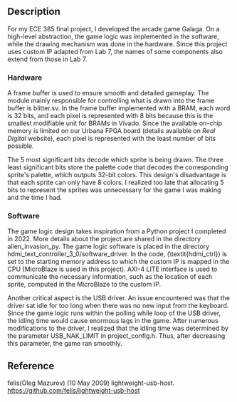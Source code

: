 ## Description
For my ECE 385 final project, I developed the arcade game Galaga. On a high-level abstraction, the game logic was implemented in the software, while the drawing mechanism was done in the hardware. Since this project uses custom IP adapted from Lab 7, the names of some components also extend from those in Lab 7.

### Hardware
A frame buffer is used to ensure smooth and detailed gameplay. The module mainly responsible for controlling what is drawn into the frame buffer is blitter.sv. In the frame buffer implemented with a BRAM, each word is 32 bits, and each pixel is represented with 8 bits because this is the smallest modifiable unit for BRAMs in Vivado. Since the available on-chip memory is limited on our Urbana FPGA board (details available on $\textit{Real Digital}$ website), each pixel is represented with the least number of bits possible.

The 5 most significant bits decode which sprite is being drawn. The three least significant bits store the palette code that decodes the corresponding sprite's palette, which outputs 32-bit colors. This design's disadvantage is that each sprite can only have 8 colors. I realized too late that allocating 5 bits to represent the sprites was unnecessary for the game I was making and the time I had. 

### Software
The game logic design takes inspiration from a Python project I completed in 2022. More details about the project are shared in the directory alien_invasion_py. The game logic software is placed in the directory hdmi_text_controller_3_0/software_driver. In the code, \(\textit{hdmi_ctrl}\) is set to the starting memory address to which the custom IP is mapped in the CPU (MicroBlaze is used in this project). AXI-4 LITE interface is used to communicate the necessary information, such as the location of each sprite, computed in the MicroBlaze to the custom IP.

Another critical aspect is the USB driver. An issue encountered was that the driver sat idle for too long when there was no new input from the keyboard. Since the game logic runs within the polling while loop of the USB driver, the idling time would cause enormous lags in the game. After numerous modifications to the driver, I realized that the idling time was determined by the parameter USB_NAK_LIMIT in project_config.h. Thus, after decreasing this parameter, the game ran smoothly. 

## Reference
felis(Oleg Mazurov) (10 May 2009) lightweight-usb-host. https://github.com/felis/lightweight-usb-host
